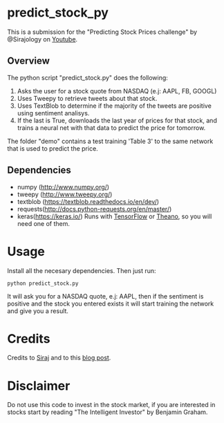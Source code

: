 # predict_stock_py
This is a submission for the "Predicting Stock Prices challenge" by @Sirajology on [Youtube](https://www.youtube.com/watch?v=SSu00IRRraY).


## Overview
The python script "predict_stock.py" does the following:

1. Asks the user for a stock quote from NASDAQ (e.j: AAPL, FB, GOOGL)
2. Uses Tweepy to retrieve tweets about that stock.
3. Uses TextBlob to determine if the majority of the tweets are positive using sentiment analisys.
4. If the last is True, downloads the last year of prices for that stock, and trains a neural net with that data to predict the price for tomorrow.

The folder "demo" contains a test training 'Table 3' to the same network that is used to predict the price.


## Dependencies
* numpy (http://www.numpy.org/)
* tweepy (http://www.tweepy.org/)
* textblob (https://textblob.readthedocs.io/en/dev/)
* requests(http://docs.python-requests.org/en/master/)
* keras(https://keras.io/) Runs with [TensorFlow](https://www.tensorflow.org/) or [Theano](http://deeplearning.net/software/theano/), so you will need one of them.


# Usage
Install all the necesary dependencies.
Then just run:
```
python predict_stock.py
```
It will ask you for a NASDAQ quote, e.j: AAPL, then if the sentiment is positive and the stock you entered exists it will start training the network and give you a result.


# Credits
Credits to [Siraj](https://github.com/llSourcell) and to this [blog post](http://machinelearningmastery.com/time-series-prediction-with-deep-learning-in-python-with-keras/).


# Disclaimer
Do not use this code to invest in the stock market, if you are interested in stocks start by reading "The Intelligent Investor" by Benjamin Graham.
